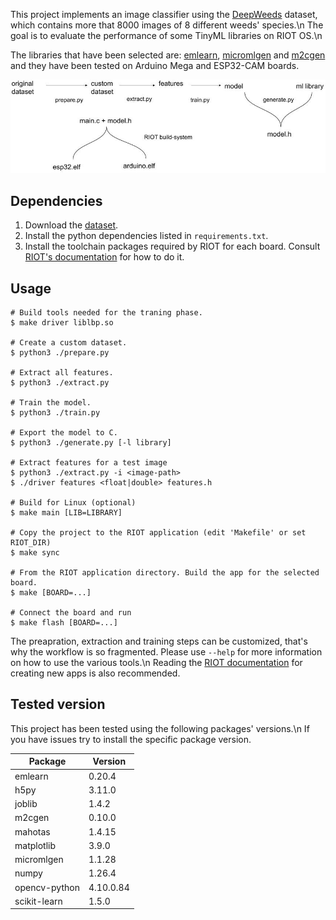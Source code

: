 This project implements an image classifier using the [DeepWeeds](https://gi\thub.com/AlexOlsen/DeepWeeds) dataset,
which contains more that 8000 images of 8 different weeds' species.\n
The goal is to evaluate the performance of some TinyML libraries on RIOT OS.\n

The libraries that have been selected are:
[emlearn](https://github.com/emlearn/emlearn),
[micromlgen](https://github.com/eloquentarduino/micromlgen) and
[m2cgen](https://github.com/BayesWitnesses/m2cgen)
and they have been tested on Arduino Mega and ESP32-CAM boards.


![alt text](./data/operations.jpg)


## Dependencies
1. Download the [dataset](https://github.com/AlexOlsen/DeepWeeds).
2. Install the python dependencies listed in `requirements.txt`.
3. Install the toolchain packages required by RIOT for each board.
   Consult [RIOT's documentation](https://api.riot-os.org/getting-started.html) for how to do it.


## Usage
```
# Build tools needed for the traning phase.
$ make driver liblbp.so

# Create a custom dataset.
$ python3 ./prepare.py

# Extract all features.
$ python3 ./extract.py

# Train the model.
$ python3 ./train.py

# Export the model to C.
$ python3 ./generate.py [-l library]

# Extract features for a test image
$ python3 ./extract.py -i <image-path>
$ ./driver features <float|double> features.h

# Build for Linux (optional)
$ make main [LIB=LIBRARY]

# Copy the project to the RIOT application (edit 'Makefile' or set RIOT_DIR)
$ make sync

# From the RIOT application directory. Build the app for the selected board.
$ make [BOARD=...]

# Connect the board and run
$ make flash [BOARD=...]
```

The preapration, extraction and training steps can be customized, that's why the workflow is
so fragmented. Please use `--help` for more information on how to use the various tools.\n
Reading the [RIOT documentation](https://api.riot-os.org/creating-an-application.html) for creating
new apps is also recommended.


## Tested version
This project has been tested using the following packages' versions.\n
If you have issues try to install the specific package version.

| Package       | Version   |
|---------------|-----------|
| emlearn       | 0.20.4    |
| h5py          | 3.11.0    |
| joblib        | 1.4.2     |
| m2cgen        | 0.10.0    |
| mahotas       | 1.4.15    |
| matplotlib    | 3.9.0     |
| micromlgen    | 1.1.28    |
| numpy         | 1.26.4    |
| opencv-python | 4.10.0.84 |
| scikit-learn  | 1.5.0     |
